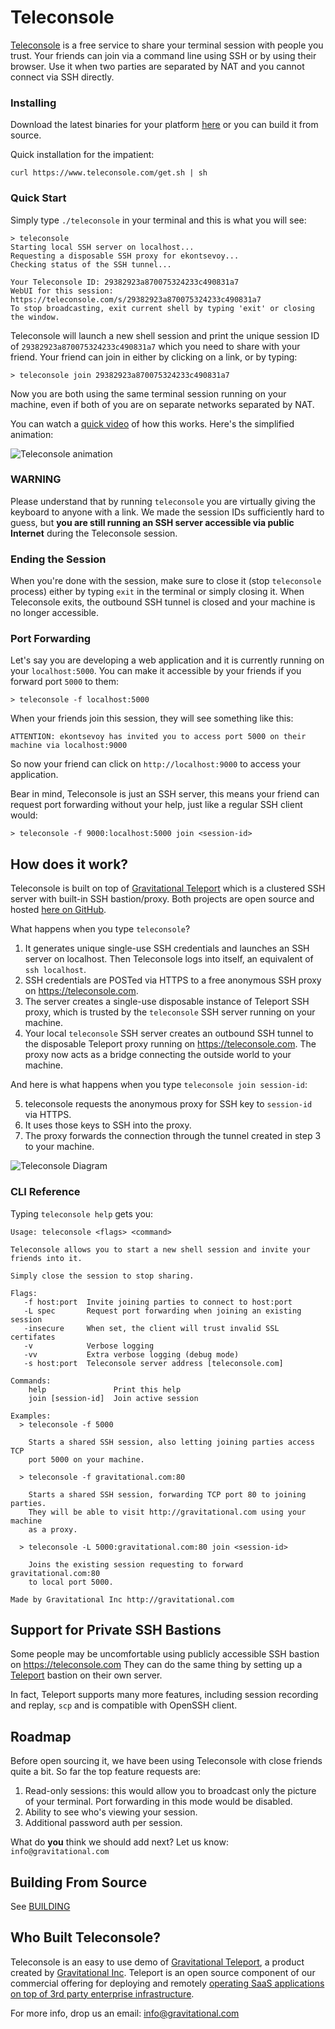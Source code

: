 # Teleconsole

[Teleconsole](https://www.teleconsole.com/) is a free service to share your terminal session with people you trust. 
Your friends can join via a command line using SSH or by using their browser. Use it when two parties are separated by NAT
and you cannot connect via SSH directly.

### Installing

Download the latest binaries for your platform [here](https://github.com/gravitational/teleconsole/releases) 
or you can build it from source.

Quick installation for the impatient:

```
curl https://www.teleconsole.com/get.sh | sh
```

### Quick Start

Simply type `./teleconsole` in your terminal and this is what you will see:

```
> teleconsole
Starting local SSH server on localhost...
Requesting a disposable SSH proxy for ekontsevoy...
Checking status of the SSH tunnel...

Your Teleconsole ID: 29382923a870075324233c490831a7
WebUI for this session: https://teleconsole.com/s/29382923a870075324233c490831a7
To stop broadcasting, exit current shell by typing 'exit' or closing the window.
```

Teleconsole will launch a new shell session and print the unique session ID of 
`29382923a870075324233c490831a7` which you need to share with your friend. 
Your friend can join in either by clicking on a link, or by typing: 

```
> teleconsole join 29382923a870075324233c490831a7
```

Now you are both using the same terminal session running on your machine, even if 
both of you are on separate networks separated by NAT.

You can watch a [quick video](https://www.youtube.com/watch?v=R8CnrnquS_s&vq=hd1080&rel=0) 
of how this works. Here's the simplified animation:

![Teleconsole animation](docs/full-screen-teleconsole.gif)


### WARNING

Please understand that by running `teleconsole` you are virtually giving the keyboard to
anyone with a link. We made the session IDs sufficiently hard to guess, but **you are still
running an SSH server accessible via public Internet** during the Teleconsole session.


### Ending the Session

When you're done with the session, make sure to close it (stop `teleconsole` process)
either by typing `exit` in the terminal or simply closing it. When Teleconsole exits,
the outbound SSH tunnel is closed and your machine is no longer accessible.

### Port Forwarding

Let's say you are developing a web application and it is currently running on your 
`localhost:5000`. You can make it accessible by your friends if you forward port 
`5000` to them:

```
> teleconsole -f localhost:5000
```

When your friends join this session, they will see something like this:

```
ATTENTION: ekontsevoy has invited you to access port 5000 on their machine via localhost:9000
```

So now your friend can click on `http://localhost:9000` to access your application.

Bear in mind, Teleconsole is just an SSH server, this means your friend can request 
port forwarding without your help, just like a regular SSH client would:

```
> teleconsole -f 9000:localhost:5000 join <session-id>
```

## How does it work?

Teleconsole is built on top of [Gravitational Teleport](http://gravitational.com/teleport) 
which is a clustered SSH server with built-in SSH bastion/proxy. Both projects are 
open source and hosted [here on GitHub](https://github.com/gravitational/teleport/blob/master/README.md).

What happens when you type `teleconsole`?

1. It generates unique single-use SSH credentials and launches an SSH server on localhost. 
   Then Teleconsole logs into itself, an equivalent of `ssh localhost`.
2. SSH credentials are POSTed via HTTPS to a free anonymous SSH proxy on https://teleconsole.com.
3. The server creates a single-use disposable instance of Teleport SSH proxy, which is 
   trusted by the `teleconsole` SSH server running on your machine. 
4. Your local `teleconsole` SSH server creates an outbound SSH tunnel to the disposable 
   Teleport proxy running on https://teleconsole.com. The proxy now acts as a bridge connecting
   the outside world to your machine.

And here is what happens when you type `teleconsole join session-id`:

<ol start="5">
<li>teleconsole requests the anonymous proxy for SSH key to <code>session-id</code> via HTTPS.</li>
<li>It uses those keys to SSH into the proxy.</li>
<li>The proxy forwards the connection through the tunnel created in step 3 to your machine.</li>
</ol>

![Teleconsole Diagram](docs/teleconsole-diagram-v2.png)


### CLI Reference

Typing `teleconsole help` gets you:

```
Usage: teleconsole <flags> <command>

Teleconsole allows you to start a new shell session and invite your 
friends into it.

Simply close the session to stop sharing.

Flags:
   -f host:port  Invite joining parties to connect to host:port
   -L spec       Request port forwarding when joining an existing session
   -insecure     When set, the client will trust invalid SSL certifates
   -v            Verbose logging
   -vv           Extra verbose logging (debug mode)
   -s host:port  Teleconsole server address [teleconsole.com]

Commands:
    help               Print this help
    join [session-id]  Join active session

Examples:
  > teleconsole -f 5000  

    Starts a shared SSH session, also letting joining parties access TCP 
    port 5000 on your machine.

  > teleconsole -f gravitational.com:80

    Starts a shared SSH session, forwarding TCP port 80 to joining parties.
    They will be able to visit http://gravitational.com using your machine
    as a proxy.

  > teleconsole -L 5000:gravitational.com:80 join <session-id>

    Joins the existing session requesting to forward gravitational.com:80
    to local port 5000.

Made by Gravitational Inc http://gravitational.com
```

## Support for Private SSH Bastions

Some people may be uncomfortable using publicly accessible SSH bastion on https://teleconsole.com
They can do the same thing by setting up a [Teleport](http://gravitational.com/teleport) bastion
on their own server. 

In fact, Teleport supports many more features, including session recording and replay, 
`scp` and is compatible with OpenSSH client.

## Roadmap

Before open sourcing it, we have been using Teleconsole with close friends quite a bit. 
So far the top feature requests are:

1. Read-only sessions: this would allow you to broadcast only the picture of your
   terminal. Port forwarding in this mode would be disabled.
2. Ability to see who's viewing your session.
3. Additional password auth per session.

What do **you** think we should add next? Let us know: `info@gravitational.com`

## Building From Source

See [BUILDING](BUILDING.md)

## Who Built Teleconsole?

Teleconsole is an easy to use demo of [Gravitational Teleport](http://gravitational.com/teleport),
a product created by [Gravitational Inc](https://gravitational.com). Teleport is an open source 
component of our commercial offering for deploying and remotely [operating SaaS applications on top of 
3rd party enterprise infrastructure](https://gravitational.com/product). 

For more info, drop us an email: [info@gravitational.com](mailto:info@gravitational.com)
